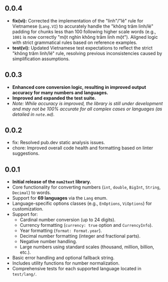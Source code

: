 ## 0.0.4

- **fix(vi):** Corrected the implementation of the "linh"/"lẻ" rule for Vietnamese (`Lang.VI`) to accurately handle the "không trăm linh/lẻ" padding for chunks less than 100 following higher scale words (e.g., `1001` is now correctly "một nghìn không trăm linh một"). Aligned logic with strict grammatical rules based on reference examples.
- **test(vi):** Updated Vietnamese test expectations to reflect the strict "không trăm linh/lẻ" rule, resolving previous inconsistencies caused by simplification assumptions.

## 0.0.3

- **Enhanced core conversion logic, resulting in improved output accuracy for many numbers and languages.**
- **Improved and expanded the test suite.**
- _Note: While accuracy is improved, the library is still under development and may not be 100% accurate for all complex cases or languages (as detailed in `note.md`)._

## 0.0.2

- fix: Resolved pub.dev static analysis issues.
- chore: Improved overall code health and formatting based on linter suggestions.

## 0.0.1

- **Initial release of the `num2text` library.**
- Core functionality for converting numbers (`int`, `double`, `BigInt`, `String`, `Decimal`) to words.
- Support for **69 languages** via the `Lang` enum.
- Language-specific options classes (e.g., `EnOptions`, `ViOptions`) for customization.
- Support for:
  - Cardinal number conversion (up to 24 digits).
  - Currency formatting (`currency: true` option and `CurrencyInfo`).
  - Year formatting (`format: Format.year`).
  - Decimal number formatting (integer and fractional parts).
  - Negative number handling.
  - Large numbers using standard scales (thousand, million, billion, etc.).
- Basic error handling and optional fallback string.
- Includes utility functions for number normalization.
- Comprehensive tests for each supported language located in `test/lang/`.
